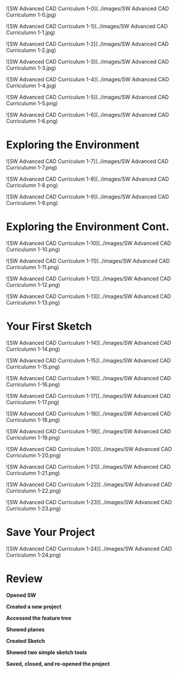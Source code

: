 ![SW Advanced CAD Curriculum 1-0](../images/SW Advanced CAD Curriculumn 1-0.jpg)

![SW Advanced CAD Curriculum 1-1](../images/SW Advanced CAD Curriculumn 1-1.jpg)

![SW Advanced CAD Curriculum 1-2](../images/SW Advanced CAD Curriculumn 1-2.jpg)

![SW Advanced CAD Curriculum 1-3](../images/SW Advanced CAD Curriculumn 1-3.jpg)

![SW Advanced CAD Curriculum 1-4](../images/SW Advanced CAD Curriculumn 1-4.jpg)

![SW Advanced CAD Curriculum 1-5](../images/SW Advanced CAD Curriculumn 1-5.png)

![SW Advanced CAD Curriculum 1-6](../images/SW Advanced CAD Curriculumn 1-6.png)

# Exploring the Environment

![SW Advanced CAD Curriculum 1-7](../images/SW Advanced CAD Curriculumn 1-7.png)

![SW Advanced CAD Curriculum 1-8](../images/SW Advanced CAD Curriculumn 1-8.png)

![SW Advanced CAD Curriculum 1-9](../images/SW Advanced CAD Curriculumn 1-9.png)

# Exploring the Environment Cont.

![SW Advanced CAD Curriculum 1-10](../images/SW Advanced CAD Curriculumn 1-10.png)

![SW Advanced CAD Curriculum 1-11](../images/SW Advanced CAD Curriculumn 1-11.png)

![SW Advanced CAD Curriculum 1-12](../images/SW Advanced CAD Curriculumn 1-12.png)

![SW Advanced CAD Curriculum 1-13](../images/SW Advanced CAD Curriculumn 1-13.png)

# Your First Sketch

![SW Advanced CAD Curriculum 1-14](../images/SW Advanced CAD Curriculumn 1-14.png)

![SW Advanced CAD Curriculum 1-15](../images/SW Advanced CAD Curriculumn 1-15.png)

![SW Advanced CAD Curriculum 1-16](../images/SW Advanced CAD Curriculumn 1-16.png)

![SW Advanced CAD Curriculum 1-17](../images/SW Advanced CAD Curriculumn 1-17.png)

![SW Advanced CAD Curriculum 1-18](../images/SW Advanced CAD Curriculumn 1-18.png)

![SW Advanced CAD Curriculum 1-19](../images/SW Advanced CAD Curriculumn 1-19.png)

![SW Advanced CAD Curriculum 1-20](../images/SW Advanced CAD Curriculumn 1-20.png)

![SW Advanced CAD Curriculum 1-21](../images/SW Advanced CAD Curriculumn 1-21.png)

![SW Advanced CAD Curriculum 1-22](../images/SW Advanced CAD Curriculumn 1-22.png)

![SW Advanced CAD Curriculum 1-23](../images/SW Advanced CAD Curriculumn 1-23.png)

# Save Your Project

![SW Advanced CAD Curriculum 1-24](../images/SW Advanced CAD Curriculumn 1-24.png)

# Review

__Opened SW__

__Created a new project__

__Accessed the feature tree__

__Showed planes__

__Created Sketch__

__Showed two simple sketch tools__

__Saved, closed, and re-opened the project__
